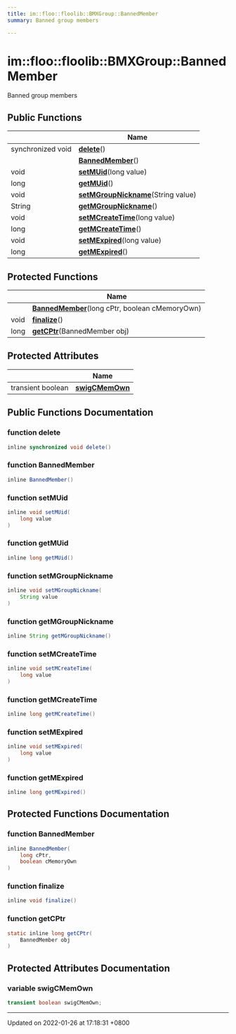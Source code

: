 ```yaml
---
title: im::floo::floolib::BMXGroup::BannedMember
summary: Banned group members 

---
```


# im::floo::floolib::BMXGroup::BannedMember



Banned group members 

## Public Functions

|                | Name           |
| -------------- | -------------- |
| synchronized void | **[delete](classim_1_1floo_1_1floolib_1_1_b_m_x_group_1_1_banned_member.md#function-delete)**() |
| | **[BannedMember](classim_1_1floo_1_1floolib_1_1_b_m_x_group_1_1_banned_member.md#function-bannedmember)**() |
| void | **[setMUid](classim_1_1floo_1_1floolib_1_1_b_m_x_group_1_1_banned_member.md#function-setmuid)**(long value) |
| long | **[getMUid](classim_1_1floo_1_1floolib_1_1_b_m_x_group_1_1_banned_member.md#function-getmuid)**() |
| void | **[setMGroupNickname](classim_1_1floo_1_1floolib_1_1_b_m_x_group_1_1_banned_member.md#function-setmgroupnickname)**(String value) |
| String | **[getMGroupNickname](classim_1_1floo_1_1floolib_1_1_b_m_x_group_1_1_banned_member.md#function-getmgroupnickname)**() |
| void | **[setMCreateTime](classim_1_1floo_1_1floolib_1_1_b_m_x_group_1_1_banned_member.md#function-setmcreatetime)**(long value) |
| long | **[getMCreateTime](classim_1_1floo_1_1floolib_1_1_b_m_x_group_1_1_banned_member.md#function-getmcreatetime)**() |
| void | **[setMExpired](classim_1_1floo_1_1floolib_1_1_b_m_x_group_1_1_banned_member.md#function-setmexpired)**(long value) |
| long | **[getMExpired](classim_1_1floo_1_1floolib_1_1_b_m_x_group_1_1_banned_member.md#function-getmexpired)**() |

## Protected Functions

|                | Name           |
| -------------- | -------------- |
| | **[BannedMember](classim_1_1floo_1_1floolib_1_1_b_m_x_group_1_1_banned_member.md#function-bannedmember)**(long cPtr, boolean cMemoryOwn) |
| void | **[finalize](classim_1_1floo_1_1floolib_1_1_b_m_x_group_1_1_banned_member.md#function-finalize)**() |
| long | **[getCPtr](classim_1_1floo_1_1floolib_1_1_b_m_x_group_1_1_banned_member.md#function-getcptr)**(BannedMember obj) |

## Protected Attributes

|                | Name           |
| -------------- | -------------- |
| transient boolean | **[swigCMemOwn](classim_1_1floo_1_1floolib_1_1_b_m_x_group_1_1_banned_member.md#variable-swigcmemown)**  |

## Public Functions Documentation

### function delete

```java
inline synchronized void delete()
```


### function BannedMember

```java
inline BannedMember()
```


### function setMUid

```java
inline void setMUid(
    long value
)
```


### function getMUid

```java
inline long getMUid()
```


### function setMGroupNickname

```java
inline void setMGroupNickname(
    String value
)
```


### function getMGroupNickname

```java
inline String getMGroupNickname()
```


### function setMCreateTime

```java
inline void setMCreateTime(
    long value
)
```


### function getMCreateTime

```java
inline long getMCreateTime()
```


### function setMExpired

```java
inline void setMExpired(
    long value
)
```


### function getMExpired

```java
inline long getMExpired()
```


## Protected Functions Documentation

### function BannedMember

```java
inline BannedMember(
    long cPtr,
    boolean cMemoryOwn
)
```


### function finalize

```java
inline void finalize()
```


### function getCPtr

```java
static inline long getCPtr(
    BannedMember obj
)
```


## Protected Attributes Documentation

### variable swigCMemOwn

```java
transient boolean swigCMemOwn;
```


-------------------------------

Updated on 2022-01-26 at 17:18:31 +0800